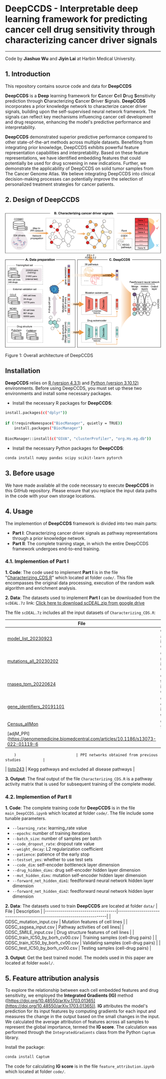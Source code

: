 # DeepCCDS - Interpretable deep learning framework for predicting cancer cell drug sensitivity through characterizing cancer driver signals
-----------------------------------------------------------------
Code by **Jiashuo Wu** and **Jiyin Lai** at Harbin Medical University.

## 1. Introduction
This repository contains source code and data for **DeepCCDS** 

**DeepCCDS** is a **Deep** learning framework for **C**ancer **C**ell **D**rug **S**ensitivity prediction through **C**haracterizing **C**ancer **D**river **S**ignals. **DeepCCDS** incorporates a prior knowledge network to characterize cancer driver signals, building upon the self-supervised neural network framework. The signals can reflect key mechanisms influencing cancer cell development and drug response, enhancing the model's predictive performance and interpretability.

**DeepCCDS** demonstrated superior predictive performance compared to other state-of-the-art methods across multiple datasets. Benefiting from integrating prior knowledge, DeepCCDS exhibits powerful feature representation capabilities and interpretability. Based on these feature representations, we have identified embedding features that could potentially be used for drug screening in new indications. Further, we demonstrate the applicability of DeepCCDS on solid tumor samples from The Cancer Genome Atlas. We believe integrating DeepCCDS into clinical decision-making processes can potentially improve the selection of personalized treatment strategies for cancer patients.

## 2. Design of DeepCCDS

![alt text](image/Overall_architecture.tif "Design of DeepCCDS")

Figure 1: Overall architecture of DeepCCDS

## Installation

**DeepCCDS** relies on [R (version 4.3.1)](https://cran.r-project.org/bin/windows/base/old/4.3.1/) and [Python (version 3.10.12)](https://www.python.org/downloads/release/python-31012/) environments. Before using DeepCCDS, you must set up these two environments and install some necessary packages.

- Install the necessary R packages for **DeepCCDS**:

```sh
install.packages(c("dplyr"))

if (!requireNamespace("BiocManager", quietly = TRUE))
    install.packages("BiocManager")

BiocManager::install(c("GSVA", "clusterProfiler", "org.Hs.eg.db"))
```
- Install the necessary Python packages for **DeepCCDS**:

```sh
conda install numpy pandas scipy scikit-learn pytorch
```

## 3. Before usage 
We have made available all the code necessary to execute **DeepCCDS** in this GitHub repository. Please ensure that you replace the input data paths in the code with your own storage locations.

## 4. Usage

The implemention of **DeepCCDS** framework is divided into two main parts: 

- **Part I**: Characterizing cancer driver signals as pathway representations through a prior knowledge network.
- **Part II**: The complete training stage, in which the entire DeepCCDS framework undergoes end-to-end training.

### 4.1. Implemention of Part I
**1. Code**: The code used to implement **Part I** is in the file "[Characterizing_CDS.R](code/Characterizing_CDS.R)" which located at folder ``code/``. This file encompasses the original data processing, execution of the random walk algorithm and enrichment analysis.

**2. Data**: The datasets used to implement **Part I** can be downloaded from the ``scDEAL.7z`` link:
[Click here to download scDEAL.zip from google drive](https://drive.google.com/file/d/1egI0B5YiDrHQz-4jiWClfinQqVqNbvF-/view?usp=drive_link)

The file ``scDEAL.7z`` includes all the input datasets of ``Characterizing_CDS.R``:

| File                              | Description                                                                   |
|------------------------------------|------------------------------------------------------------------------|
| [model_list_20230923](https://cellmodelpassports.sanger.ac.uk/downloads)                             | Cell line annotation information of GDSC                            |
| [mutations_all_20230202](https://cellmodelpassports.sanger.ac.uk/downloads)                            | Cell line mutation information of GDSC |
| [rnaseq_tpm_20220624](https://cellmodelpassports.sanger.ac.uk/downloads)                           | Cell line transcription information of GDSC                              |
| [gene_identifiers_20191101](https://cellmodelpassports.sanger.ac.uk/downloads) | Correspondence of different identifiers of genes                                       |
| [Census_allMon](https://cancer.sanger.ac.uk/census)                 | Cancer drivers from CGC                              |
| [adjM_PPI](https://genomemedicine.biomedcentral.com/articles/10.1186/s13073-022-01119-6
        
        )                           | PPI networks obtained from previous studies          |
| [listp243](https://www.genome.jp/kegg/)                           | Kegg pathways and excluded all disease pathways                |

**3. Output**: The final output of the file ``Characterizing_CDS.R`` is a pathway activity matrix that is used for subsequent training of the complete model.

### 4.2. Implemention of Part II  

**1. Code**: The complete training code for **DeepCCDS** is in the file ``main_DeepCCDS.ipynb`` which located at folder ``code/``. The file include some tunable parameters.  

   - ``--learning_rate``:       learning_rate value
   - ``--epochs``:         number of training iterations
   - ``--batch_size``:        number of samples per batch
   - ``--code_dropout_rate``:  dropout rate value
   - ``--weight_decay``:   L2 regularization coefficient        
   - ``--patience``: patience of the early stop
   - ``--testset_yes``:   whether to use test sets    
   - ``--code_dim``:     self-encoder bottleneck layer dimension
   - ``--drug_hidden_dims``:    drug self-encoder hidden layer dimension
   - ``--mut_hidden_dims``:     mutation self-encoder hidden layer dimension
   - ``--forward_net_hidden_dim1``:     feedforward neural network hidden layer dimension
   - ``--forward_net_hidden_dim2``:     feedforward neural network hidden layer dimension   


**2. Data**: The datasets used to train **DeepCCDS** are located at folder ``data/``
| File                              | Description                                                                   |
|------------------------------------|------------------------------------------------------------------------|
| GDSC_mutation_input.csv                             | Mutation features of cell lines                            |
| GDSC_ssgsea_input.csv                           | Pathway activities of cell lines|
| GDSC_SMILE_input.csv                           | Drug structure features of cell lines                              |
| GDSC_train_IC50_by_borh_cv00.csv | Training samples (cell-drug pairs)                                       |
| GDSC_train_IC50_by_borh_cv00.csv                 | Validating samples (cell-drug pairs)                              |
| GDSC_test_IC50_by_borh_cv00.csv                           | Testing samples (cell-drug pairs)          |

**3. Output**: Get the best trained model. The models used in this paper are located at folder ``model/``.

## 5. Feature attribution analysis

To explore the relationship between each cell embedded features and drug sensitivity, we employed the **Integrated Gradients (IG)** method ([https://doi.org/10.48550/arXiv.1703.01365](https://doi.org/10.48550/arXiv.1703.01365)). **IG** attributes the model's prediction for its input features by computing gradients for each input and measures the change in the output based on the small changes in the input. We calculated the average attribution of features across all samples to represent the global importance, termed the **IG score**. The calculation was performed through the ``IntegratedGradients`` class from the Python ``Captum`` library.

Install the package:

```sh
conda install Captum
```
The code for calculating **IG score** is in the file ``feature_attribution.ipynb`` which located at folder ``code/``.
